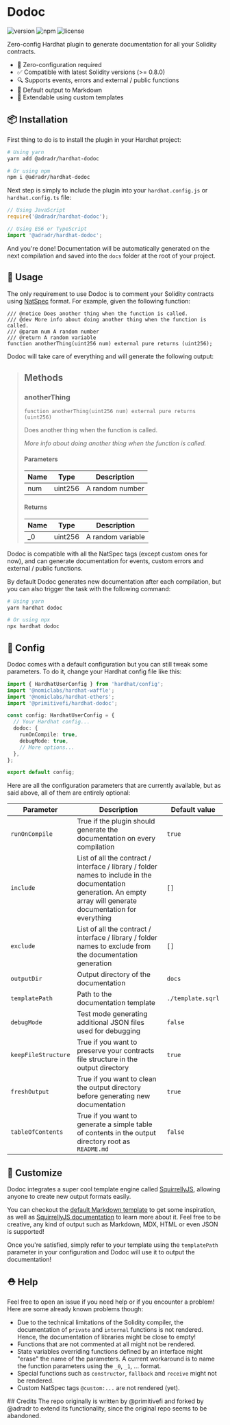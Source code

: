 # Dodoc

![version](https://img.shields.io/npm/v/@adradr/hardhat-dodoc) ![npm](https://img.shields.io/npm/dt/@adradr/hardhat-dodoc) ![license](https://img.shields.io/npm/l/@adradr/hardhat-dodoc)

Zero-config Hardhat plugin to generate documentation for all your Solidity contracts.

- 🤪 Zero-configuration required
- ✅ Compatible with latest Solidity versions (>= 0.8.0)
- 🔍 Supports events, errors and external / public functions
- 📖 Default output to Markdown
- 🔧 Extendable using custom templates


## 📦 Installation

First thing to do is to install the plugin in your Hardhat project:

```bash
# Using yarn
yarn add @adradr/hardhat-dodoc

# Or using npm
npm i @adradr/hardhat-dodoc
```

Next step is simply to include the plugin into your `hardhat.config.js` or `hardhat.config.ts` file:

```typescript
// Using JavaScript
require('@adradr/hardhat-dodoc');

// Using ES6 or TypeScript
import '@adradr/hardhat-dodoc';
```

And you're done! Documentation will be automatically generated on the next compilation and saved into the `docs` folder at the root of your project.

## 📝 Usage

The only requirement to use Dodoc is to comment your Solidity contracts using [NatSpec](https://docs.soliditylang.org/en/v0.8.9/natspec-format.html) format. For example, given the following function:

```solidity
/// @notice Does another thing when the function is called.
/// @dev More info about doing another thing when the function is called.
/// @param num A random number
/// @return A random variable
function anotherThing(uint256 num) external pure returns (uint256);
```

Dodoc will take care of everything and will generate the following output:

> ## Methods
>
> ### anotherThing
>
> ```solidity
> function anotherThing(uint256 num) external pure returns (uint256)
> ```
>
> Does another thing when the function is called.
>
> *More info about doing another thing when the function is called.*
>
> #### Parameters
>
> | Name | Type | Description |
> |---|---|---|
> | num | uint256 | A random number |
>
> #### Returns
>
> | Name | Type | Description |
> |---|---|---|
> | _0 | uint256 | A random variable |

Dodoc is compatible with all the NatSpec tags (except custom ones for now), and can generate documentation for events, custom errors and external / public functions.

By default Dodoc generates new documentation after each compilation, but you can also trigger the task with the following command:

```bash
# Using yarn
yarn hardhat dodoc

# Or using npx
npx hardhat dodoc
```

## 🔧 Config

Dodoc comes with a default configuration but you can still tweak some parameters. To do it, change your Hardhat config file like this:

```typescript
import { HardhatUserConfig } from 'hardhat/config';
import '@nomiclabs/hardhat-waffle';
import '@nomiclabs/hardhat-ethers';
import '@primitivefi/hardhat-dodoc';

const config: HardhatUserConfig = {
  // Your Hardhat config...
  dodoc: {
    runOnCompile: true,
    debugMode: true,
    // More options...
  },
};

export default config;
```

Here are all the configuration parameters that are currently available, but as said above, all of them are entirely optional:

| Parameter           | Description                                                                                                                                                | Default value     |
|---------------------|------------------------------------------------------------------------------------------------------------------------------------------------------------|-------------------|
| `runOnCompile`      | True if the plugin should generate the documentation on every compilation                                                                                  | `true`            |
| `include`           | List of all the contract / interface / library / folder names to include in the documentation generation. An empty array will generate documentation for everything | `[]`              |
| `exclude`           | List of all the contract / interface / library / folder names to exclude from the documentation generation                                                          | `[]`              |
| `outputDir`         | Output directory of the documentation                                                                                                                      | `docs`            |
| `templatePath`      | Path to the documentation template                                                                                                                         | `./template.sqrl` |
| `debugMode`          | Test mode generating additional JSON files used for debugging                                                                                              | `false`           |
| `keepFileStructure` | True if you want to preserve your contracts file structure in the output directory                                                                                                 | `true`            |
| `freshOutput` | True if you want to clean the output directory before generating new documentation | `true` |
| `tableOfContents` | True if you want to generate a simple table of contents in the output directory root as `README.md` | `false` |

## 💅 Customize

Dodoc integrates a super cool template engine called [SquirrellyJS](https://github.com/squirrellyjs/squirrelly), allowing anyone to create new output formats easily.

You can checkout the [default Markdown template](https://) to get some inspiration, as well as [SquirrellyJS documentation](https://squirrelly.js.org/docs) to learn more about it. Feel free to be creative, any kind of output such as Markdown, MDX, HTML or even JSON is supported!

Once you're satisfied, simply refer to your template using the `templatePath` parameter in your configuration and Dodoc will use it to output the documentation!

## ⛑ Help

Feel free to open an issue if you need help or if you encounter a problem! Here are some already known problems though:
- Due to the technical limitations of the Solidity compiler, the documentation of `private` and `internal` functions is not rendered. Hence, the documentation of libraries might be close to empty!
- Functions that are not commented at all might not be rendered.
- State variables overriding functions defined by an interface might "erase" the name of the parameters. A current workaround is to name the function parameters using the `_0`, `_1`, ... format.
- Special functions such as `constructor`, `fallback` and `receive` might not be rendered.
- Custom NatSpec tags `@custom:...` are not rendered (yet).

## Credits
The repo originally is written by @primitivefi and forked by @adradr to extend its functionality, since the original repo seems to be abandoned.